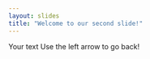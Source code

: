 ```yaml
---
layout: slides  
title: "Welcome to our second slide!"
---
```

Your text
Use the left arrow to go back!
